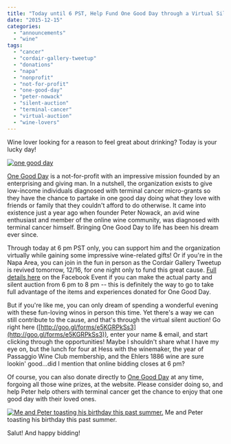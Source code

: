 ```yaml
---
title: "Today until 6 PST, Help Fund One Good Day through a Virtual Silent Auction!"
date: "2015-12-15"
categories:
  - "announcements"
  - "wine"
tags:
  - "cancer"
  - "cordair-gallery-tweetup"
  - "donations"
  - "napa"
  - "nonprofit"
  - "not-for-profit"
  - "one-good-day"
  - "peter-nowack"
  - "silent-auction"
  - "terminal-cancer"
  - "virtual-auction"
  - "wine-lovers"
---
```


Wine lover looking for a reason to feel great about drinking? Today is your lucky day!

[![one good day](http://s3.amazonaws.com/thegourmez-wpmedia/2015/12/one-good-day.jpg)](http://s3.amazonaws.com/thegourmez-wpmedia/2015/12/one-good-day.jpg)

[One Good Day](http://onegoodday.org) is a not-for-profit with an impressive mission founded by an enterprising and giving man. In a nutshell, the organization exists to give low-income individuals diagnosed with terminal cancer micro-grants so they have the chance to partake in one good day doing what they love with friends or family that they couldn't afford to do otherwise. It came into existence just a year ago when founder Peter Nowack, an avid wine enthusiast and member of the online wine community, was diagnosed with terminal cancer himself. Bringing One Good Day to life has been his dream ever since.

Through today at 6 pm PST only, you can support him and the organization virtually while gaining some impressive wine-related gifts! Or if you're in the Napa Area, you can join in the fun in person as the Cordair Gallery Tweetup is revived tomorrow, 12/16, for one night only to fund this great cause. [Full details here](https://www.facebook.com/events/727229674088138/) on the Facebook Event if you can make the actual party and silent auction from 6 pm to 8 pm -- this is definitely the way to go to take full advantage of the items and experiences donated for One Good Day.

But if you're like me, you can only dream of spending a wonderful evening with these fun-loving winos in person this time. Yet there's a way we can still contribute to the cause, and that's through the virtual silent auction! Go right here ([http://goo.gl/forms/e5KGRPkSs3](http://goo.gl/forms/e5KGRPkSs3)), enter your name & email, and start clicking through the opportunities! Maybe I shouldn't share what I have my eye on, but the lunch for four at Hess with the winemaker, the year of Passaggio Wine Club membership, and the Ehlers 1886 wine are sure lookin' good...did I mention that online bidding closes at 6 pm?

Of course, you can also donate directly to [One Good Day](http://www.onegoodday.org/donate) at any time, forgoing all those wine prizes, at the website. Please consider doing so, and help Peter help others with terminal cancer get the chance to enjoy that one good day with their loved ones.




<div class="caption">

[![Me and Peter toasting his birthday this past summer.](http://s3.amazonaws.com/thegourmez-wpmedia/2015/12/me-and-peter-281x500.jpg)](http://s3.amazonaws.com/thegourmez-wpmedia/2015/12/me-and-peter.jpg) Me and Peter toasting his birthday this past summer.</div>


Salut! And happy bidding!

